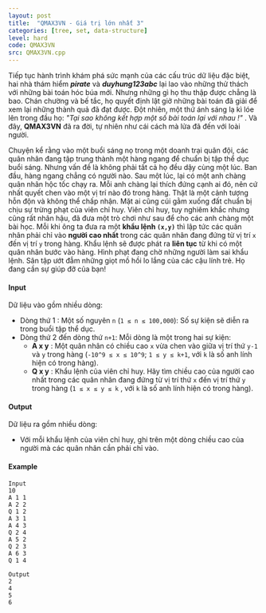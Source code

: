 ```yaml
---
layout: post
title:  "QMAX3VN - Giá trị lớn nhất 3"
categories: [tree, set, data-structure]
level: hard
code: QMAX3VN
src: QMAX3VN.cpp
---
```








Tiếp tục hành trình khám phá sức mạnh của các cấu trúc dữ liệu đặc biệt, hai nhà thám hiểm **_pirate_** và **_duyhung123abc_** lại lao vào những thử thách với những bài toán hóc búa mới. Nhưng những gì họ thu thập được chẳng là bao. Chán chường và bế tắc, họ quyết định lật giở những bài toán đã giải để xem lại những thành quả đã đạt được. Đột nhiên, một thứ ánh sáng lạ kì lóe lên trong đầu họ: _"Tại sao không kết hợp một số bài toán lại với nhau !"_ . Và đây, **QMAX3VN** đã ra đời, tự nhiên như cái cách mà lửa đã đến với loài người.

Chuyện kể rằng vào một buổi sáng nọ trong một doanh trại quân đội, các quân nhân đang tập trung thành một hàng ngang để chuẩn bị tập thể dục buổi sáng. Nhưng vấn đề là không phải tất cả họ đều dậy cùng một lúc. Ban đầu, hàng ngang chẳng có người nào. Sau một lúc, lại có một anh chàng quân nhân hộc tốc chạy ra. Mỗi anh chàng lại thích đứng cạnh ai đó, nên cứ nhất quyết chen vào một vị trí nào đó trong hàng. Thật là một cảnh tượng hỗn độn và không thể chấp nhận. Mặt ai cũng cúi gằm xuống đất chuẩn bị chịu sự trừng phạt của viên chỉ huy. Viên chỉ huy, tuy nghiêm khắc nhưng cũng rất nhân hậu, đã đưa một trò chơi như sau để cho các anh chàng một bài học. Mỗi khi ông ta đưa ra một **khẩu lệnh `(x,y)`** thì lập tức các quân nhân phải chỉ vào **người cao nhất** trong các quân nhân đang đứng từ vị trí `x` đến vị trí `y` trong hàng. Khẩu lệnh sẽ được phát ra **liên tục** từ khi có một quân nhân bước vào hàng. Hình phạt đang chờ những người làm sai khẩu lệnh. Sân tập ướt đẫm những giọt mồ hồi lo lắng của các cậu lính trẻ. Họ đang cần sự giúp đỡ của bạn!

#### Input

Dữ liệu vào gồm nhiều dòng:

+ Dòng thứ 1 : Một số nguyên `n` (`1 ≤ n ≤ 100,000`): Số sự kiện sẽ diễn ra trong buổi tập thể dục.
+ Dòng thứ 2 đến dòng thứ `n+1`: Mỗi dòng là một trong hai sự kiện:
    + **A x y** : Một quân nhân có chiều cao `x` vừa chen vào giữa vị trí thứ `y-1` và `y` trong hàng (`-10^9 ≤ x ≤ 10^9`; `1 ≤ y ≤ k+1`, với `k` là số anh lính hiện có trong hàng).
    + **Q x y** : Khẩu lệnh của viên chỉ huy. Hãy tìm chiều cao của người cao nhất trong các quân nhân đang đứng từ vị trí thứ `x` đến vị trí thứ `y` trong hàng (`1 ≤ x ≤ y ≤ k` , với `k` là số anh lính hiện có trong hàng).

#### Output

Dữ liệu ra gồm nhiều dòng:

+ Với mỗi khẩu lệnh của viên chỉ huy, ghi trên một dòng chiều cao của người mà các quân nhân cần phải chỉ vào.

#### Example

```
Input
10
A 1 1
A 2 2
Q 1 2
A 3 1
A 4 3
Q 2 4
A 5 2
Q 2 3
A 6 3
Q 1 4

Output
2
4
5
6
```

<!--more-->

